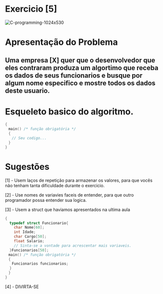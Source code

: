 # Exercicio [5]

![C-programming-1024x530](https://user-images.githubusercontent.com/68473916/226371932-ed4684f7-fded-4170-802b-20a3271421c2.png)

# Apresentação do Problema

<h2> Uma empresa [X] quer que o desenvolvedor que eles contraram produza um algortimo que receba os dados de seus funcionarios e busque por algum nome especifico e mostre todos os dados deste usuario. <br> </h2>

# Esqueleto basico do algoritmo.

```c++
{
ㅤmain() /* função obrigatória */
ㅤ{
ㅤㅤ// Seu codigo...
ㅤ}
}
```

# Sugestões

[1] - Usem laços de repetição para armazenar os valores, para que vocês não tenham tanta dificuldade durante o exercicio. <br>

[2] - Use nomes de variavies faceis de entender, para que outro programador possa entender sua logica. <br>

[3] - Usem a struct que haviamos apresentados na ultima aula <br>

```c++
{
  typedef struct Funcionario{
    char Nome[60];
    int Idade;
    char Cargo[50];
    float Salario;
    // Sinta-se a vontade para acrescentar mais variaveis.
  }Funcionarios[50];
ㅤmain() /* função obrigatória */
ㅤ{
ㅤㅤFuncionarios funcionarios;
  }
ㅤ}
}
```

[4] - DIVIRTA-SE <br>
